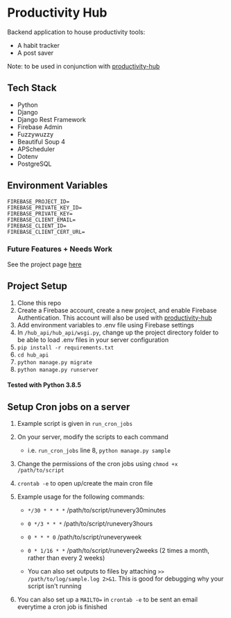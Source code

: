 # Productivity Hub

Backend application to house productivity tools:

- A habit tracker
- A post saver

Note: to be used in conjunction with [productivity-hub](https://github.com/nicholaspung/productivity-hub)

## Tech Stack

- Python
- Django
- Django Rest Framework
- Firebase Admin
- Fuzzywuzzy
- Beautiful Soup 4
- APScheduler
- Dotenv
- PostgreSQL

## Environment Variables

```
FIREBASE_PROJECT_ID=
FIREBASE_PRIVATE_KEY_ID=
FIREBASE_PRIVATE_KEY=
FIREBASE_CLIENT_EMAIL=
FIREBASE_CLIENT_ID=
FIREBASE_CLIENT_CERT_URL=
```

### Future Features + Needs Work

See the project page [here](https://github.com/nicholaspung/productivity-hub-api/projects/1)

## Project Setup

1. Clone this repo
2. Create a Firebase account, create a new project, and enable Firebase Authentication. This account will also be used with [productivity-hub](https://github.com/nicholaspung/productivity-hub)
3. Add environment variables to .env file using Firebase settings
4. In `/hub_api/hub_api/wsgi.py`, change up the project directory folder to be able to load .env files in your server configuration
5. `pip install -r requirements.txt`
6. `cd hub_api`
7. `python manage.py migrate`
8. `python manage.py runserver`

#### Tested with Python 3.8.5

## Setup Cron jobs on a server

1. Example script is given in `run_cron_jobs`
2. On your server, modify the scripts to each command
   - i.e. `run_cron_jobs` line 8, `python manage.py sample`
3. Change the permissions of the cron jobs using `chmod +x /path/to/script`
4. `crontab -e` to open up/create the main cron file
5. Example usage for the following commands:

   - `*/30 * * * *` /path/to/script/runevery30minutes
   - `0 */3 * * *` /path/to/script/runevery3hours
   - `0 * * * 0` /path/to/script/runeveryweek
   - `0 * 1/16 * *` /path/to/script/runevery2weeks (2 times a month, rather than every 2 weeks)

   - You can also set outputs to files by attaching `>> /path/to/log/sample.log 2>&1`. This is good for debugging why your script isn't running

6. You can also set up a `MAILTO=` in `crontab -e` to be sent an email everytime a cron job is finished
